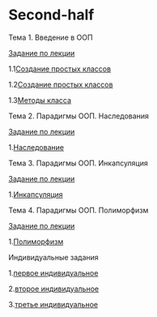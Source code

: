 # Second-half
Тема 1. Введение в ООП

[Задание по лекции](Lection1.ipynb)

1.1[Создание простых классов](1_1.ipynb)

1.2[Создание простых классов](1_2.ipynb)

1.3[Методы класса](1_3.ipynb)

Тема 2. Парадигмы ООП. Наследования

[Задание по лекции]()

1.[Наследование]()

Тема 3. Парадигмы ООП. Инкапсуляция

[Задание по лекции]()

1.[Инкапсуляция]()

Тема 4. Парадигмы ООП. Полиморфизм

[Задание по лекции]()

1.[Полиморфизм]()

Индивидуальные задания

1.[первое индивидуальное]()

2.[второе индивидуальное]()

3.[третье индивидуальное]()
